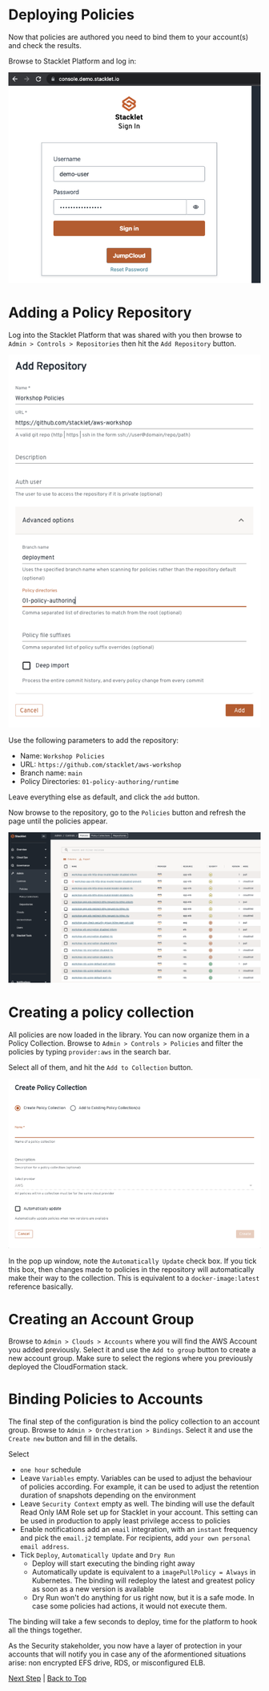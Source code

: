 # Deploying Policies

Now that policies are authored you need to bind them to your account(s) and check the results. 

Browse to Stacklet Platform and log in:

![Log In](../assets/01-console-login.png)

# Adding a Policy Repository

Log into the Stacklet Platform that was shared with you then browse to `Admin > Controls > Repositories` then hit the `Add Repository` button. 

![Add Repository](../assets/02-add-repository.png)

Use the following parameters to add the repository: 

* Name: `Workshop Policies`
* URL: `https://github.com/stacklet/aws-workshop`
* Branch name: `main`
* Policy Directories: `01-policy-authoring/runtime`

Leave everything else as default, and click the `add` button. 

Now browse to the repository, go to the `Policies` button and refresh the page until the policies appear. 

![Policies](../assets/06-all-policies.png)

# Creating a policy collection

All policies are now loaded in the library. You can now organize them in a Policy Collection. Browse to `Admin > Controls > Policies` and filter the policies by typing `provider:aws` in the search bar. 

Select all of them, and hit the `Add to Collection` button.

![Create policy collection](../assets/03-policy-collection.png)

In the pop up window, note the `Automatically Update` check box. If you tick this box, then changes made to policies in the repository will automatically make their way to the collection. This is equivalent to a `docker-image:latest` reference basically. 

# Creating an Account Group

Browse to `Admin > Clouds > Accounts` where you will find the AWS Account you added previously. Select it and use the `Add to group` button to create a new account group. 
Make sure to select the regions where you previously deployed the CloudFormation stack. 

# Binding Policies to Accounts

The final step of the configuration is bind the policy collection to an account group. Browse to `Admin > Orchestration > Bindings`. Select it and use the `Create new` button and fill in the details. 

Select 
* `one hour` schedule
* Leave `Variables` empty. Variables can be used to adjust the behaviour of policies according. For example, it can be used to adjust the retention duration of snapshots depending on the environment
* Leave `Security Context` empty as well. The binding will use the default Read Only IAM Role set up for Stacklet in your account. This setting can be used in production to apply least privilege access to policies
* Enable notifications add an `email` integration, with an `instant` frequency and pick the `email.j2` template. For recipients, add `your own personal email address`. 
* Tick `Deploy`, `Automatically Update` and `Dry Run` 
  * Deploy will start executing the binding right away
  * Automatically update is equivalent to a `imagePullPolicy = Always` in Kubernetes. The binding will redeploy the latest and greatest policy as soon as a new version is available
  * Dry Run won't do anything for us right now, but it is a safe mode. In case some policies had actions, it would not execute them. 

The binding will take a few seconds to deploy, time for the platform to hook all the things together. 

As the Security stakeholder, you now have a layer of protection in your accounts that will notify you in case any of the aformentioned situations arise: non encrypted EFS drive, RDS, or misconfigured ELB. 

[Next Step](../03-infrastructure-deployment/README.md) | [Back to Top](../README.md)